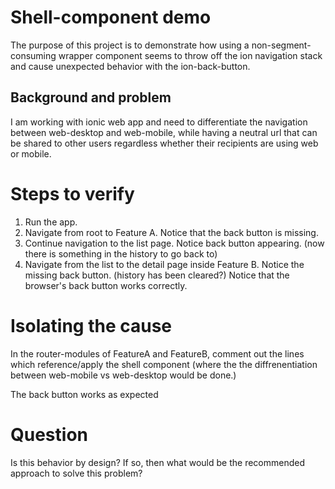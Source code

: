 # Shell-component demo
The purpose of this project is to demonstrate how using a non-segment-consuming wrapper component seems to throw off the ion navigation stack and cause unexpected behavior with the ion-back-button.

## Background and problem
I am working with ionic web app and need to differentiate the navigation between web-desktop and web-mobile, while having a neutral url that can be shared to other users regardless whether their recipients are using web or mobile.

# Steps to verify
1. Run the app.
2. Navigate from root to Feature A. Notice that the back button is missing.
3. Continue navigation to the list page. Notice back button appearing. (now there is something in the history to go back to)
4. Navigate from the list to the detail page inside Feature B. Notice the missing back button. (history has been cleared?) Notice that the browser's back button works correctly.

# Isolating the cause
In the router-modules of FeatureA and FeatureB, comment out the lines which reference/apply the shell component (where the the diffrenentiation between web-mobile vs web-desktop would be done.)

The back button works as expected

# Question
Is this behavior by design? If so, then what would be the recommended approach to solve this problem?
